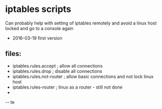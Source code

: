 # iptables scripts

Can probably help with setting of iptables remotely and avoid a linux host locked and go to a console again

- 2016-03-19 first version

## files:
- iptables.rules.accept      ; allow all connections
- iptables.rules.drop        ; disable all connections
- iptables.rules.not-router  ; allow basic connections and not lock linux host 
- iptables.rules-router      ; linux as a router - still not done
- 
-- te

